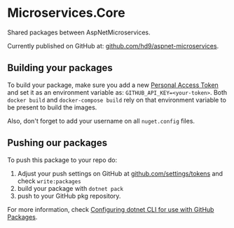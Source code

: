 # Microservices.Core
Shared packages between AspNetMicroservices.

Currently published on GitHub at:
[github.com/hd9/aspnet-microservices](https://github.com/hd9/aspnet-microservices).

## Building your packages
To build your package, make sure you add a new [Personal Access Token](https://github.com/settings/tokens)
and set it as an environment variable as: `GITHUB_API_KEY=<your-token>`.
Both `docker build` and `docker-compose build` rely on that environment
variable to be present to build the images.

Also, don't forget to add your username on all `nuget.config` files.

## Pushing our packages
To push this package to your repo do:
1. Adjust your push settings on GitHub at
   [github.com/settings/tokens](https://github.com/settings/tokens)
   and check `write:packages`
2. build your package with `dotnet pack`
3. push to your GitHub pkg repository.


For more information, check
[Configuring dotnet CLI for use with GitHub Packages](https://help.github.com/en/packages/using-github-packages-with-your-projects-ecosystem/configuring-dotnet-cli-for-use-with-github-packages).
